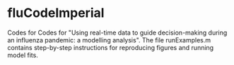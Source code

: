 # fluCodeImperial
Codes for Codes for "Using real-time data to guide decision-making during an influenza pandemic: a modelling analysis". The file runExamples.m contains step-by-step instructions for reproducing figures and running model fits. 
